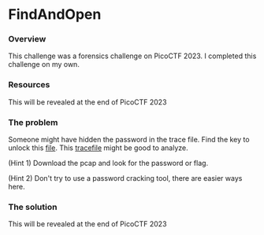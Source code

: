 # FindAndOpen

### Overview
This challenge was a forensics challenge on PicoCTF 2023. I completed this challenge on my own.

### Resources
This will be revealed at the end of PicoCTF 2023

### The problem
Someone might have hidden the password in the trace file. 
Find the key to unlock this [file](https://artifacts.picoctf.net/c/495/flag.zip). This [tracefile](https://artifacts.picoctf.net/c/495/dump.pcap) might be good to analyze.

(Hint 1) Download the pcap and look for the password or flag.

(Hint 2) Don't try to use a password cracking tool, there are easier ways here.

### The solution
This will be revealed at the end of PicoCTF 2023
